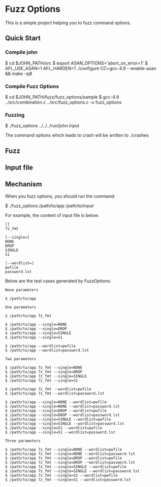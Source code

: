 # Fuzz Options

This is a simple project helping you to fuzz command options.

## Quick Start

### Compile john

$ cd $JOHN_PATH/src
$ export ASAN_OPTIONS='abort_on_error=1'
$ AFL_USE_ASAN=1 AFL_HARDEN=1 ./configure CC=gcc-4.9 --enable-asan && make -sj8

### Compile Fuzz Options

$ cd $JOHN_PATH/fuzz/fuzz_options/sample
$ gcc-4.9 ../src/combination.c ../src/fuzz_options.c -o fuzz_options

### Fuzzing

$ ./fuzz_options ../../../run/john input

The command options which leads to crash will be written to ./crashes

## Fuzz


## Input file


## Mechanism


When you fuzz options, you should run the command:

$ ./fuzz_options  /path/to/app  /path/to/input





For example, the content of input file is below:

```
[]
7z_fmt

[--single=]
NONE
DROP
SINGLE
S1

[--wordlist=]
pwfile
password.lst
```

Below are the test cases generated by FuzzOptions:

```
None parameters

$ /path/to/app

One parameters

$ /path/to/app 7z_fmt

$ /path/to/app --single=NONE
$ /path/to/app --single=DROP
$ /path/to/app --single=SINGLE
$ /path/to/app --single=S1

$ /path/to/app --wordlist=pwfile
$ /path/to/app --wordlist=password.lst

Two parameters

$ /path/to/app 7z_fmt --single=NONE
$ /path/to/app 7z_fmt --single=DROP
$ /path/to/app 7z_fmt --single=SINGLE
$ /path/to/app 7z_fmt --single=S1

$ /path/to/app 7z_fmt --wordlist=pwfile
$ /path/to/app 7z_fmt --wordlist=password.lst

$ /path/to/app --single=NONE --wordlist=pwfile
$ /path/to/app --single=NONE --wordlist=password.lst
$ /path/to/app --single=DROP --wordlist=pwfile
$ /path/to/app --single=DROP --wordlist=password.lst
$ /path/to/app --single=SINGLE --wordlist=pwfile
$ /path/to/app --single=SINGLE --wordlist=password.lst
$ /path/to/app --single=S1 --wordlist=pwfile
$ /path/to/app --single=S1 --wordlist=password.lst

Three parameters

$ /path/to/app 7z_fmt --single=NONE --wordlist=pwfile
$ /path/to/app 7z_fmt --single=NONE --wordlist=password.lst
$ /path/to/app 7z_fmt --single=DROP --wordlist=pwfile
$ /path/to/app 7z_fmt --single=DROP --wordlist=password.lst
$ /path/to/app 7z_fmt --single=SINGLE --wordlist=pwfile
$ /path/to/app 7z_fmt --single=SINGLE --wordlist=password.lst
$ /path/to/app 7z_fmt --single=S1 --wordlist=pwfile
$ /path/to/app 7z_fmt --single=S1 --wordlist=password.lst
```





